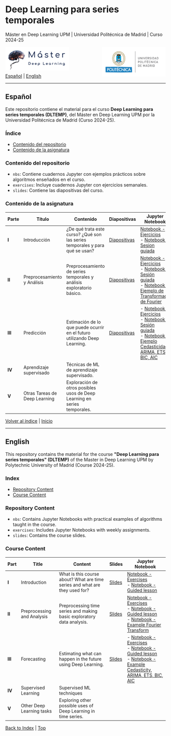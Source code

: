 # Deep Learning para series temporales
Máster en Deep Learning UPM | Universidad Politécnica de Madrid | Curso 2024-25

<img align="left" src="./imgs/master_dl_logo.png" alt="Logo Master" width="200">
<img align="right" src="./imgs/upm_logo.png" alt="Logo UPM" width="200">


<br>
<br>
<br>
<br>

[Español](#español) | [English](#english)

---

## Español

Este repositorio contiene el material para el curso **Deep Learning para series temporales (DLTEMP)**, del Máster en Deep Learning UPM por la Universidad Politécnica de Madrid (Curso 2024-25).

### Índice
- [Contenido del repositorio](#contenido-del-repositorio)
- [Contenido de la asignatura](#contenido-de-la-asignatura)

### Contenido del repositorio
- `nbs`: Contiene cuadernos Jupyter con ejemplos prácticos sobre algoritmos enseñados en el curso.
- `exercises`: Incluye cuadernos Jupyter con ejercicios semanales.
- `slides`: Contiene las diapositivas del curso.

### Contenido de la asignatura
| **Parte** | **Título**                         | **Contenido**                                                              | **Diapositivas**                                                                                                      | **Jupyter Notebook**                                                                                                  |
|-----------|------------------------------------|-----------------------------------------------------------------------------|----------------------------------------------------------------------------------------------------------------------|-----------------------------------------------------------------------------------------------------------------------|
| **I**     | Introducción                       | ¿De qué trata este curso? ¿Qué son las series temporales y para qué se usan?| [Diapositivas](./slides/01_introduction.pdf)                                                             | [Notebook - Ejercicios](./exercises/01_Introduction_exercises.ipynb) <br>- [Notebook - Sesion guiada](./nbs/Introduction/01_Introduction.ipynb)                                                            |
| **II**    | Preprocesamiento y Análisis        | Preprocesamiento de series temporales y análisis exploratorio básico.      |    [Diapositivas](./slides/02_preprocessing.pdf)                                                                                      | [Notebook - Ejercicios](./exercises/02_Preprocessing_exercises.ipynb)<br>- [Notebook - Sesión guiada](./nbs/Preprocessing/02_Preprocessing.ipynb) <br>- [Notebook - Ejemplo de Transformada de Fourier](./nbs/Preprocessing/02_preprocessing_and_analysis_real_world_example.ipynb)      |
| **III**     | Predicción                         | Estimación de lo que puede ocurrir en el futuro utilizando Deep Learning.  |      [Diapositivas](./slides/03_forecasting.pdf)          |   - [Notebook - Ejercicios](./exercises/03_forecasting_exercises.ipynb) <br>- [Notebook - Sesión guiada ](./nbs/Forecasting/03_forecasting.ipynb) <br>- [Notebook - Ejemplo Cedasticidad, ARIMA, ETS, BIC, AIC](./nbs/Forecasting/cedastacidad_ARIMA_ETS_ENG.ipynb)  |
| **IV**    | Aprendizaje supervisado        | Técnicas de ML de aprendizaje supervisado.      |                                                                                                                       |                                                                                                                       ||                                                                
| **V**    | Otras Tareas de Deep Learning      | Exploración de otros posibles usos de Deep Learning en series temporales.  |                                                                                                                       |                                                                                                                       |


[Volver al índice](#índice)  | [Inicio](#)

---

## English

This repository contains the material for the course **"Deep Learning para series temporales" (DLTEMP)** of the Master in Deep Learning UPM by Polytechnic University of Madrid (Course 2024-25).

### Index
- [Repository Content](#repository-content)
- [Course Content](#course-content)

### Repository Content
- `nbs`: Contains Jupyter Notebooks with practical examples of algorithms taught in the course.
- `exercises`: Includes Jupyter Notebooks with weekly assignments.
- `slides`: Contains the course slides.

### Course Content
| **Part** | **Title**                           | **Content**                                                                | **Slides**                                                                                                            | **Jupyter Notebook**                                                                                                  |
|----------|-------------------------------------|----------------------------------------------------------------------------|-----------------------------------------------------------------------------------------------------------------------|-----------------------------------------------------------------------------------------------------------------------|
| **I**    | Introduction                        | What is this course about? What are time series and what are they used for?| [Slides](./slides/01_introduction.pdf)       | [Notebook - Exercises](./exercises/01_Introduction_exercises.ipynb) <br>- [Notebook - Guided lesson](./nbs/Introduction/01_Introduction.ipynb)                                                 |
| **II**   | Preprocessing and Analysis          | Preprocessing time series and making basic exploratory data analysis.    |    [Slides](./slides/02_preprocessing.pdf)       | [Notebook - Exercises](./exercises/02_Preprocessing_exercises.ipynb) <br>- [Notebook - Guided lesson](./nbs/Preprocessing/02_Preprocessing.ipynb) <br>- [Notebook - Example Fourier Transform](./nbs/Preprocessing/02_preprocessing_and_analysis_real_world_example.ipynb)       |
| **III**  | Forecasting                         | Estimating what can happen in the future using Deep Learning.              | [Slides](./slides/03_forecasting.pdf) | - [Notebook - Exercises](./exercises/03_forecasting_exercises.ipynb) <br> - [Notebook - Guided lesson](./nbs/Forecasting/03_forecasting.ipynb) <br> - [Notebook - Example Cedasticity, ARIMA, ETS, BIC, AIC](./nbs/Forecasting/cedastacidad_ARIMA_ETS_ENG.ipynb) |
| **IV**   | Supervised Learning           |Supervised ML techniques                           |                                                                                                                       |                              
| **V**   | Other Deep Learning tasks           | Exploring other possible uses of Deep Learning in time series.             |                                                                                                                       |                                                                                                                       |

[Back to Index](#index)   | [Top](#)
